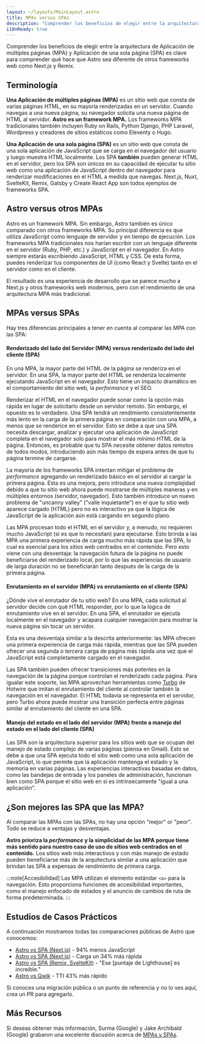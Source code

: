 ```yaml
---
layout: ~/layouts/MainLayout.astro
title: MPAs versus SPAs
description: "Comprender los beneficios de elegir entre la arquitectura de la aplicación de varias páginas (MPA Multi Page App) y la aplicación de una sola página (SPA Single Page App) es clave para comprender qué hace que Astro sea diferente de otros frameworks web."
i18nReady: true
---
```


Comprender los beneficios de elegir entre la arquitectura de Aplicación de múltiples páginas (MPA) y Aplicación de una sola página (SPA) es clave para comprender qué hace que Astro sea diferente de otros frameworks web como Next.js y Remix.

## Terminología

**Una Aplicación de múltiples páginas (MPA)** es un sitio web que consta de varias páginas HTML, en su mayoría renderizadas en un servidor. Cuando navegas a una nueva página, su navegador solicita una nueva página de HTML al servidor. **Astro es un framework MPA.** Los frameworks MPA tradicionales también incluyen Ruby on Rails, Python Django, PHP Laravel, Wordpress y creadores de sitios estáticos como Eleventy o Hugo.

**Una Aplicación de una sola página (SPA)** es un sitio web que consta de una sola aplicación de JavaScript que se carga en el navegador del usuario y luego muestra HTML localmente. Los SPA **también** pueden generar HTML en el servidor, pero los SPA son únicos en su capacidad de ejecutar tu sitio web como una aplicación de JavaScript dentro del navegador para renderizar modificaciones en el HTML a medida que navegas. Next.js, Nuxt, SvelteKit, Remix, Gatsby y Create React App son todos ejemplos de frameworks SPA.

## Astro versus otros MPAs

Astro es un framework MPA. Sin embargo, Astro también es único comparado con otros frameworks MPA. Su principal diferencia es que utiliza JavaScript como lenguaje de servidor y en tiempo de ejecución. Los frameworks MPA tradicionales nos harían escribir con un lenguaje diferente en el servidor (Ruby, PHP, etc.) y JavaScript en el navegador. En Astro siempre estarás escribiendo JavaScript, HTML y CSS. De esta forma, puedes renderizar tus componentes de UI (como React y Svelte) tanto en el servidor como en el cliente.

El resultado es una experiencia de desarrollo que se parece mucho a Next.js y otros frameworks web modernos, pero con el rendimiento de una arquitectura MPA más tradicional.

## MPAs versus SPAs

Hay tres diferencias principales a tener en cuenta al comparar las MPA con las SPA:

#### Renderizado del lado del Servidor (MPA) versus renderizado del lado del cliente (SPA)

En una MPA, la mayor parte del HTML de la página se renderiza en el servidor. En una SPA, la mayor parte del HTML se renderiza localmente ejecutando JavaScript en el navegador. Esto tiene un impacto dramático en el comportamiento del sitio web, la _performance_ y el SEO.

Renderizar el HTML en el navegador puede sonar como la opción más rápida en lugar de solicitarlo desde un servidor remoto. Sin embargo, el opuesto es lo verdadero. Una SPA tendrá un rendimiento consistentemente más lento en la carga de la primera página en comparación con una MPA, a menos que se renderice en el servidor. Esto se debe a que una SPA necesita descargar, analizar y ejecutar una aplicación de JavaScript completa en el navegador solo para mostrar el más mínimo HTML de la página. Entonces, es probable que tu SPA necesite obtener datos remotos de todos modos, introduciendo aún más tiempo de espera antes de que tu página termine de cargarse.

La mayoría de los frameworks SPA intentan mitigar el problema de _performance_ agregando un renderizado básico en el servidor al cargar la primera página. Esta es una mejora, pero introduce una nueva complejidad debido a que tu sitio web ahora puede mostrarse de múltiples maneras y en múltiples entornos (servidor, navegador). Esto también introduce un nuevo problema de "uncanny valley" ("valle inquietante") en el que tu sitio web aparece cargado (HTML) pero no es interactivo ya que la lógica de JavaScript de la aplicación aún está cargando en segundo plano.

Las MPA procesan todo el HTML en el servidor y, a menudo, no requieren mucho JavaScript (si es que lo necesitan) para ejecutarse. Esto brinda a las MPA una primera experiencia de carga mucho más rápida que las SPA, lo cual es esencial para los sitios web centrados en el contenido. Pero esto viene con una desventaja: la navegación futura de la página no puede beneficiarse del renderizado local, por lo que las experiencias de usuario de larga duración no se beneficiarán tanto después de la carga de la primera página.

#### Enrutamiento en el servidor (MPA) vs enrutamiento en el cliente (SPA)

¿Dónde vive el enrutador de tu sitio web? En una MPA, cada solicitud al servidor decide con qué HTML responder, por lo que la lógica de enrutamiento vive en el servidor. En una SPA, el enrutador se ejecuta localmente en el navegador y acapara cualquier navegación para mostrar la nueva página sin tocar un servidor.

Esta es una desventaja similar a la descrita anteriormente: las MPA ofrecen una primera experiencia de carga más rápida, mientras que las SPA pueden ofrecer una segunda o tercera carga de página más rápida una vez que el JavaScript está completamente cargado en el navegador.

Las SPA también pueden ofrecer transiciones más potentes en la navegación de la página porque controlan el renderizado cada página. Para igualar este soporte, las MPA aprovechan herramientas como [Turbo](https://turbo.hotwired.dev/) de Hotwire que imitan el enrutamiento del cliente al controlar también la navegación en el navegador. El HTML todavía se representa en el servidor, pero Turbo ahora puede mostrar una transición perfecta entre páginas similar al enrutamiento del cliente en una SPA.

#### Manejo del estado en el lado del servidor (MPA) frente a manejo del estado en el lado del cliente (SPA)

Las SPA son la arquitectura superior para los sitios web que se ocupan del manejo de estado complejo de varias páginas (piensa en Gmail). Esto se debe a que una SPA ejecuta todo el sitio web como una sola aplicación de JavaScript, lo que permite que la aplicación mantenga el estado y la memoria en varias páginas. Las experiencias interactivas basadas en datos, como las bandejas de entrada y los paneles de administración, funcionan bien como SPA porque el sitio web en sí es intrínsecamente "igual a una aplicación".

## ¿Son mejores las SPA que las MPA?

Al comparar las MPAs con las SPAs, no hay una opción "mejor" or "peor". Todo se reduce a ventajas y desventajas.

**Astro prioriza la _performance_ y la simplicidad de las MPA porque tiene más sentido para nuestro caso de uso de sitios web centrados en el contenido.** Los sitios web más interactivos y con más manejo de estado pueden beneficiarse más de la arquitectura similar a una aplicación que brindan las SPA a expensas de rendimiento de primera carga.

:::note[Accesibilidad]
Las MPA utilizan el elemento estándar `<a>` para la navegación. Esto proporciona funciones de accesibilidad importantes, como el manejo enfocado de estados y el anuncio de cambios de ruta de forma predeterminada.
:::

## Estudios de Casos Prácticos

A continuación mostramos todas las comparaciones públicas de Astro que conocemos:

- [Astro vs SPA (Next.js)](https://twitter.com/t3dotgg/status/1437195415439360003) - 94% menos JavaScript
- [Astro vs SPA (Next.js)](https://twitter.com/jlengstorf/status/1442707241627385860?lang=en) - Carga un 34% más rápida
- [Astro vs SPA (Remix, SvelteKit)](https://www.youtube.com/watch?v=2ZEMb_H-LYE&t=8163s) - "Ese [puntaje de Lighthouse] es increíble."
- [Astro vs Qwik](https://www.youtube.com/watch?v=2ZEMb_H-LYE&t=8504s) - TTI 43% más rápido 

Si conoces una migración pública o un punto de referencia y no lo ves aquí, crea un PR para agregarlo.

## Más Recursos

Si deseas obtener más información, Surma (Google) y Jake Archibald (Google) grabaron una excelente discusión acerca de [MPAs y SPAs](https://www.youtube.com/watch?v=ivLhf3hq7eM).

